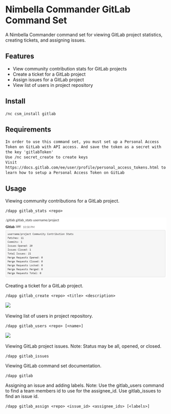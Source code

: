 # Nimbella Commander GitLab Command Set
A Nimbella Commander command set for viewing GitLab project statistics, creating tickets, and assigning issues.

## Features
- View community contribution stats for GitLab projects
- Create a ticket for a GitLab project
- Assign issues for a GitLab project
- View list of users in project repository

## Install
```
/nc csm_install gitlab
```

## Requirements
```
In order to use this command set, you must set up a Personal Access Token on GitLab with API access. And save the token as a secret with the key 'gitlabToken'
Use /nc secret_create to create keys
Visit https://docs.gitlab.com/ee/user/profile/personal_access_tokens.html to learn how to setup a Personal Access Token on GitLab
```

## Usage
Viewing community contributions for a GitLab project.
```
/dapp gitlab_stats <repo>
```
![GitLab stats command](screenshots/statsCommandScreenshot.PNG)

Creating a ticket for a GitLab project.
```
/dapp gitlab_create <repo> <title> <description>
```
![](https://raw.githubusercontent.com/nimbella/command-sets/tree/master/gitlab/screenshots/createCommandScreenshot.PNG)

Viewing list of users in project repository.
```
/dapp gitlab_users <repo> [<name>]
```
![](https://raw.githubusercontent.com/nimbella/command-sets/tree/master/gitlab/screenshots/usersCommandScreenshot.PNG)

Viewing GitLab project issues.
Note: Status may be all, opened, or closed.
```
/dapp gitlab_issues
```

Viewing GitLab command set documentation.
```
/dapp gitlab
```

Assigning an issue and adding labels.
Note: Use the gitlab_users command to find a team members id to use for the assignee_id.
Use gitlab_issues to find an issue id.
```
/dapp gitlab_assign <repo> <issue_id> <assignee_ids> [<labels>]
```

